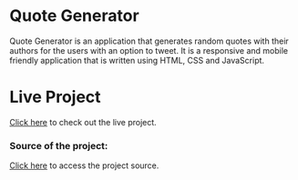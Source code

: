 # Quote Generator

Quote Generator is an application that generates random quotes with their authors for the users with an option to tweet. 
It is a responsive and mobile friendly application that is written using HTML, CSS and JavaScript.

# Live Project
[Click here](https://selenozkan.github.io/quote-generator) to check out the live project.

### Source of the project:
[Click here](https://www.udemy.com/course/javascript-web-projects-to-build-your-portfolio-resume/) to access the project source.

